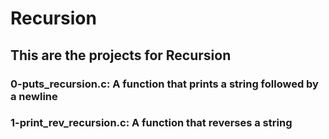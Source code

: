 # Recursion
## This are the projects for Recursion

### 0-puts_recursion.c: A function that prints a string followed by a newline
### 1-print_rev_recursion.c: A function that reverses a string
